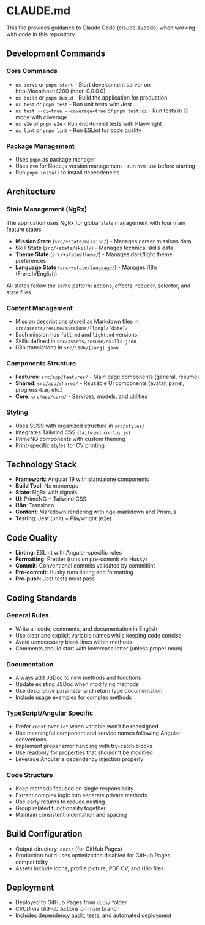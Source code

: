 # CLAUDE.md

This file provides guidance to Claude Code (claude.ai/code) when working with code in this repository.

## Development Commands

### Core Commands
- `nx serve` or `pnpm start` - Start development server on http://localhost:4200 (host: 0.0.0.0)
- `nx build` or `pnpm build` - Build the application for production
- `nx test` or `pnpm test` - Run unit tests with Jest
- `nx test --ci=true --coverage=true` or `pnpm test:ci` - Run tests in CI mode with coverage
- `nx e2e` or `pnpm e2e` - Run end-to-end tests with Playwright
- `nx lint` or `pnpm lint` - Run ESLint for code quality

### Package Management
- Uses `pnpm` as package manager
- Uses `nvm` for Node.js version management - run `nvm use` before starting
- Run `pnpm install` to install dependencies

## Architecture

### State Management (NgRx)
The application uses NgRx for global state management with four main feature states:
- **Mission State** (`src/+state/mission/`) - Manages career missions data
- **Skill State** (`src/+state/skill/`) - Manages technical skills data  
- **Theme State** (`src/+state/theme/`) - Manages dark/light theme preferences
- **Language State** (`src/+state/language/`) - Manages i18n (French/English)

All states follow the same pattern: actions, effects, reducer, selector, and state files.

### Content Management
- Mission descriptions stored as Markdown files in `src/assets/resume/missions/[lang]/[date]/`
- Each mission has `full.md` and `light.md` versions
- Skills defined in `src/assets/resume/skills.json`
- i18n translations in `src/i18n/[lang].json`

### Components Structure
- **Features**: `src/app/features/` - Main page components (general, resume)
- **Shared**: `src/app/shared/` - Reusable UI components (avatar, panel, progress-bar, etc.)
- **Core**: `src/app/core/` - Services, models, and utilities

### Styling
- Uses SCSS with organized structure in `src/styles/`
- Integrates Tailwind CSS (`tailwind.config.js`)
- PrimeNG components with custom theming
- Print-specific styles for CV printing

## Technology Stack
- **Framework**: Angular 19 with standalone components
- **Build Tool**: Nx monorepo
- **State**: NgRx with signals
- **UI**: PrimeNG + Tailwind CSS
- **i18n**: Transloco
- **Content**: Markdown rendering with ngx-markdown and Prism.js
- **Testing**: Jest (unit) + Playwright (e2e)

## Code Quality
- **Linting**: ESLint with Angular-specific rules
- **Formatting**: Prettier (runs on pre-commit via Husky)
- **Commit**: Conventional commits validated by commitlint
- **Pre-commit**: Husky runs linting and formatting
- **Pre-push**: Jest tests must pass

## Coding Standards

### General Rules
- Write all code, comments, and documentation in English
- Use clear and explicit variable names while keeping code concise
- Avoid unnecessary blank lines within methods
- Comments should start with lowercase letter (unless proper noun)

### Documentation
- Always add JSDoc to new methods and functions
- Update existing JSDoc when modifying methods
- Use descriptive parameter and return type documentation
- Include usage examples for complex methods

### TypeScript/Angular Specific
- Prefer `const` over `let` when variable won't be reassigned
- Use meaningful component and service names following Angular conventions
- Implement proper error handling with try-catch blocks
- Use readonly for properties that shouldn't be modified
- Leverage Angular's dependency injection properly

### Code Structure
- Keep methods focused on single responsibility
- Extract complex logic into separate private methods
- Use early returns to reduce nesting
- Group related functionality together
- Maintain consistent indentation and spacing

## Build Configuration
- Output directory: `docs/` (for GitHub Pages)
- Production build uses optimization disabled for GitHub Pages compatibility
- Assets include icons, profile picture, PDF CV, and i18n files

## Deployment
- Deployed to GitHub Pages from `docs/` folder
- CI/CD via GitHub Actions on main branch
- Includes dependency audit, tests, and automated deployment